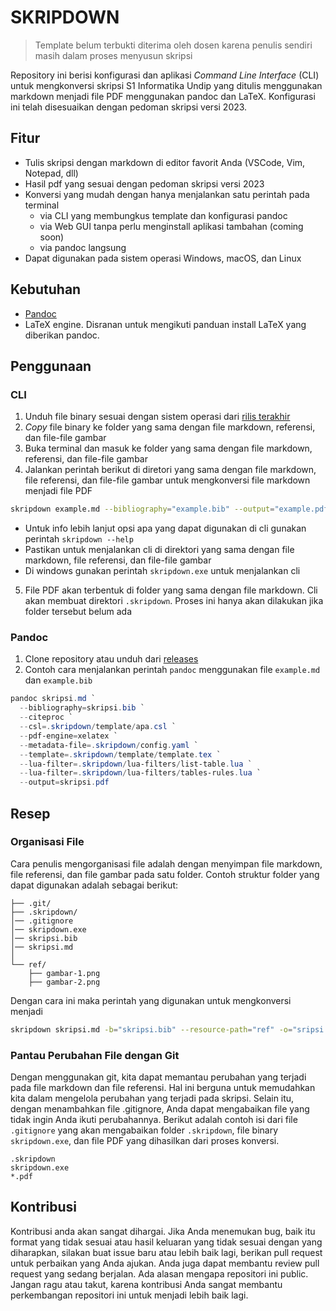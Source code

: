 # SKRIPDOWN

> Template belum terbukti diterima oleh dosen karena penulis sendiri masih dalam proses menyusun skripsi

Repository ini berisi konfigurasi dan aplikasi _Command Line Interface_ (CLI) untuk mengkonversi skripsi S1 Informatika Undip yang ditulis menggunakan markdown menjadi file PDF menggunakan pandoc dan LaTeX. Konfigurasi ini telah disesuaikan dengan pedoman skripsi versi 2023.

## Fitur

- Tulis skripsi dengan markdown di editor favorit Anda (VSCode, Vim, Notepad, dll)
- Hasil pdf yang sesuai dengan pedoman skripsi versi 2023
- Konversi yang mudah dengan hanya menjalankan satu perintah pada terminal
  - via CLI yang membungkus template dan konfigurasi pandoc
  - via Web GUI tanpa perlu menginstall aplikasi tambahan (coming soon)
  - via pandoc langsung
- Dapat digunakan pada sistem operasi Windows, macOS, dan Linux

## Kebutuhan

- [Pandoc](https://pandoc.org/installing.html)
- LaTeX engine. Disranan untuk mengikuti panduan install LaTeX yang diberikan pandoc.

## Penggunaan

### CLI

1. Unduh file binary sesuai dengan sistem operasi dari [rilis terakhir](https://github.com/rizkybaihaqy/Skripsi-S1-Informatika-Undip-Pandoc-LaTeX-Template/releases)
2. _Copy_ file binary ke folder yang sama dengan file markdown, referensi, dan file-file gambar
3. Buka terminal dan masuk ke folder yang sama dengan file markdown, referensi, dan file-file gambar
4. Jalankan perintah berikut di diretori yang sama dengan file markdown, file referensi, dan file-file gambar untuk mengkonversi file markdown menjadi file PDF

```bash
skripdown example.md --bibliography="example.bib" --output="example.pdf"
```

- Untuk info lebih lanjut opsi apa yang dapat digunakan di cli gunakan perintah `skripdown --help`
- Pastikan untuk menjalankan cli di direktori yang sama dengan file markdown, file referensi, dan file-file gambar
- Di windows gunakan perintah `skripdown.exe` untuk menjalankan cli

5. File PDF akan terbentuk di folder yang sama dengan file markdown. Cli akan membuat direktori `.skripdown`. Proses ini hanya akan dilakukan jika folder tersebut belum ada

### Pandoc

1. Clone repository atau unduh dari [releases](https://github.com/rizkybaihaqy/Skripsi-S1-Informatika-Undip-Pandoc-LaTeX-Template/releases)
2. Contoh cara menjalankan perintah `pandoc` menggunakan file `example.md` dan `example.bib`

```powershell
pandoc skripsi.md `
  --bibliography=skripsi.bib `
  --citeproc `
  --csl=.skripdown/template/apa.csl `
  --pdf-engine=xelatex `
  --metadata-file=.skripdown/config.yaml `
  --template=.skripdown/template/template.tex `
  --lua-filter=.skripdown/lua-filters/list-table.lua `
  --lua-filter=.skripdown/lua-filters/tables-rules.lua `
  --output=skripsi.pdf
```

## Resep

### Organisasi File

Cara penulis mengorganisasi file adalah dengan menyimpan file markdown, file referensi, dan file gambar pada satu folder. Contoh struktur folder yang dapat digunakan adalah sebagai berikut:

```text
├── .git/
├── .skripdown/
│── .gitignore
│── skripdown.exe
│── skripsi.bib
│── skripsi.md
│
└── ref/
    ├── gambar-1.png
    ├── gambar-2.png
```

Dengan cara ini maka perintah yang digunakan untuk mengkonversi menjadi

```bash
skripdown skripsi.md -b="skripsi.bib" --resource-path="ref" -o="sripsi.pdf"
```

### Pantau Perubahan File dengan Git

Dengan menggunakan git, kita dapat memantau perubahan yang terjadi pada file markdown dan file referensi. Hal ini berguna untuk memudahkan kita dalam mengelola perubahan yang terjadi pada skripsi. Selain itu, dengan menambahkan file .gitignore, Anda dapat mengabaikan file yang tidak ingin Anda ikuti perubahannya. Berikut adalah contoh isi dari file `.gitignore` yang akan mengabaikan folder `.skripdown`, file binary `skripdown.exe`, dan file PDF yang dihasilkan dari proses konversi.

```text
.skripdown
skripdown.exe
*.pdf
```

## Kontribusi

Kontribusi anda akan sangat dihargai. Jika Anda menemukan bug, baik itu format yang tidak sesuai atau hasil keluaran yang tidak sesuai dengan yang diharapkan, silakan buat issue baru atau lebih baik lagi, berikan pull request untuk perbaikan yang Anda ajukan. Anda juga dapat membantu review pull request yang sedang berjalan. Ada alasan mengapa repositori ini public. Jangan ragu atau takut, karena kontribusi Anda sangat membantu perkembangan repositori ini untuk menjadi lebih baik lagi.
